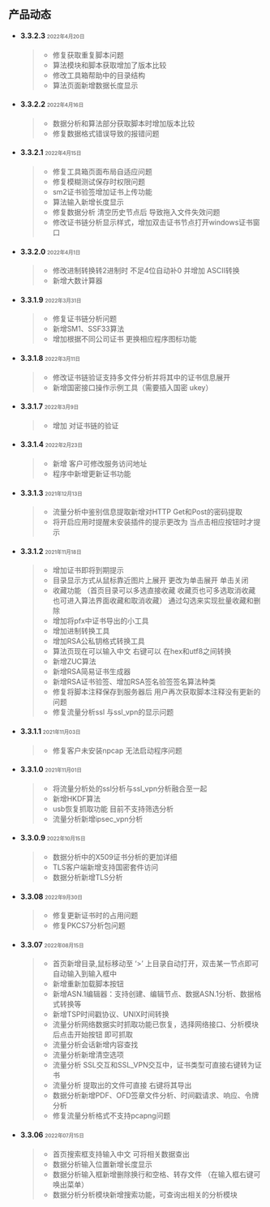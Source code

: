 

## 产品动态

* #### 3.3.2.3   <span style="font-size:70%;color:gray">2022年4月20日</span>

  > * 修复获取重复脚本问题
  > * 算法模块和脚本获取增加了版本比较
  > * 修改工具箱帮助中的目录结构
  > * 算法页面新增数据长度显示

* #### 3.3.2.2   <span style="font-size:70%;color:gray">2022年4月16日</span>

  > * 数据分析和算法部分获取脚本时增加版本比较
  > * 修复数据格式错误导致的报错问题

* #### 3.3.2.1  <span style="font-size:70%;color:gray">2022年4月15日</span>

  > * 修复工具箱页面布局自适应问题
  > * 修复模糊测试保存时权限问题
  > * sm2证书验签增加证书上传功能
  > * 算法输入新增长度显示
  > * 修复数据分析 清空历史节点后 导致拖入文件失效问题
  > * 修改证书链分析显示样式，增加双击证书节点打开windows证书窗口

* #### 3.3.2.0   <span style="font-size:70%;color:gray">2022年4月1日</span>

  > *  修改进制转换转2进制时 不足4位自动补0 并增加 ASCII转换
  > * 新增大数计算器

* #### 3.3.1.9   <span style="font-size:70%;color:gray">2022年3月31日</span>

  > * 修复证书链分析问题
  > * 新增SM1、SSF33算法
  > * 增加根据不同公司证书 更换相应程序图标功能

* #### 3.3.1.8   <span style="font-size:70%;color:gray">2022年3月11日</span>

  > * 修改证书链验证支持多文件分析并将其中的证书信息展开
  > * 新增国密接口操作示例工具（需要插入国密 ukey）

* #### 3.3.1.7   <span style="font-size:70%;color:gray">2022年3月9日</span>

  > * 增加 对证书链的验证

* #### 3.3.1.4   <span style="font-size:70%;color:gray">2022年2月23日</span>

  > * 新增 客户可修改服务访问地址
  > * 程序中新增更新证书功能

* #### 3.3.1.3   <span style="font-size:70%;color:gray">2021年12月13日</span>

  > * 流量分析中鉴别信息提取新增对HTTP Get和Post的密码提取
  > * 将开启应用时提醒未安装插件的提示更改为 当点击相应按钮时才提示

* #### 3.3.1.2   <span style="font-size:70%;color:gray">2021年11月18日</span>

  > * 增加证书即将到期提示 
  > * 目录显示方式从鼠标靠近图片上展开 更改为单击展开 单击关闭
  > * 收藏功能  （首页目录可以多选直接收藏  收藏页也可多选取消收藏 也可进入算法界面收藏和取消收藏） 通过勾选来实现批量收藏和删除
  > * 增加将pfx中证书导出的小工具
  > * 增加进制转换工具
  > * 增加RSA公私钥格式转换工具
  > * 算法页现在可以输入中文 右键可以 在hex和utf8之间转换
  > * 新增ZUC算法
  > * 新增RSA简易证书生成器 
  > * 新增RSA证书验签、增加RSA签名验签签名算法种类
  > * 修复将脚本注释保存到服务器后 用户再次获取脚本注释没有更新的问题
  > * 修复流量分析ssl 与ssl_vpn的显示问题

* #### 3.3.1.1   <span style="font-size:70%;color:gray">2021年11月03日</span>

  > * 修复客户未安装npcap  无法启动程序问题

* #### 3.3.1.0   <span style="font-size:70%;color:gray">2021年11月01日</span>

  > * 将流量分析处的ssl分析与ssl_vpn分析融合至一起
  > * 新增HKDF算法
  > * usb恢复抓取功能 目前不支持筛选分析
  > * 流量分析新增ipsec_vpn分析

* #### 3.3.0.9   <span style="font-size:70%;color:gray">2022年10月15日</span>

  > * 数据分析中的X509证书分析的更加详细
  > * TLS客户端新增支持国密套件访问
  > * 数据分析新增TLS分析

* #### 3.3.08 <span style="font-size:70%;color:gray">2022年9月30日</span>

  > * 修复更新证书时的占用问题
  > * 修复PKCS7分析包问题

* #### 3.3.07 <span style="font-size:70%;color:gray">2022年08月15日</span>

  > * 首页新增目录,鼠标移动至 ‘>’ 上目录自动打开，双击某一节点即可自动输入到输入框中
  > * 新增重新加载脚本按钮
  > * 新增ASN.1编辑器：支持创建、编辑节点、数据ASN.1分析、数据格式转换等
  > * 新增TSP时间戳协议、UNIX时间转换
  > * 流量分析网络数据实时抓取功能已恢复，选择网络接口、分析模块后点击开始按钮 即可抓取
  > * 流量分析会话新增内容查找
  > * 流量分析新增清空选项
  > * 流量分析 SSL交互和SSL_VPN交互中，证书类型可直接右键转为证书
  > * 流量分析 提取出的文件可直接 右键将其导出
  > * 数据分析新增PDF、OFD签章文件分析、时间戳请求、响应、令牌分析
  > * 修复流量分析格式不支持pcapng问题

* #### 3.3.06 <span style="font-size:70%;color:gray">2022年07月15日</span>

  > * 首页搜索框支持输入中文 可将相关数据查出
  > * 数据分析输入位置新增长度显示
  > * 数据分析输入框新增删除换行和空格、转存文件 （在输入框右键可唤出菜单）
  > * 数据分析分析模块新增搜索功能，可查询出相关的分析模块
